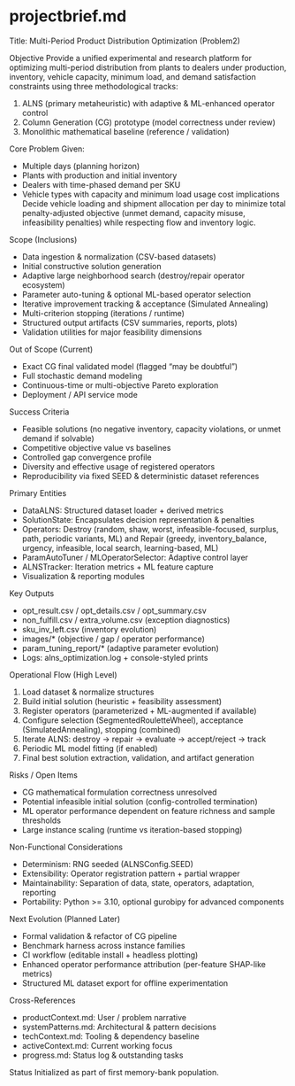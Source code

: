 # projectbrief.md

Title: Multi-Period Product Distribution Optimization (Problem2)

Objective
Provide a unified experimental and research platform for optimizing multi-period distribution from plants to dealers under production, inventory, vehicle capacity, minimum load, and demand satisfaction constraints using three methodological tracks:
1. ALNS (primary metaheuristic) with adaptive & ML-enhanced operator control
2. Column Generation (CG) prototype (model correctness under review)
3. Monolithic mathematical baseline (reference / validation)

Core Problem
Given:
- Multiple days (planning horizon)
- Plants with production and initial inventory
- Dealers with time-phased demand per SKU
- Vehicle types with capacity and minimum load usage cost implications
Decide vehicle loading and shipment allocation per day to minimize total penalty-adjusted objective (unmet demand, capacity misuse, infeasibility penalties) while respecting flow and inventory logic.

Scope (Inclusions)
- Data ingestion & normalization (CSV-based datasets)
- Initial constructive solution generation
- Adaptive large neighborhood search (destroy/repair operator ecosystem)
- Parameter auto-tuning & optional ML-based operator selection
- Iterative improvement tracking & acceptance (Simulated Annealing)
- Multi-criterion stopping (iterations / runtime)
- Structured output artifacts (CSV summaries, reports, plots)
- Validation utilities for major feasibility dimensions

Out of Scope (Current)
- Exact CG final validated model (flagged “may be doubtful”)
- Full stochastic demand modeling
- Continuous-time or multi-objective Pareto exploration
- Deployment / API service mode

Success Criteria
- Feasible solutions (no negative inventory, capacity violations, or unmet demand if solvable)
- Competitive objective value vs baselines
- Controlled gap convergence profile
- Diversity and effective usage of registered operators
- Reproducibility via fixed SEED & deterministic dataset references

Primary Entities
- DataALNS: Structured dataset loader + derived metrics
- SolutionState: Encapsulates decision representation & penalties
- Operators: Destroy (random, shaw, worst, infeasible-focused, surplus, path, periodic variants, ML) and Repair (greedy, inventory_balance, urgency, infeasible, local search, learning-based, ML)
- ParamAutoTuner / MLOperatorSelector: Adaptive control layer
- ALNSTracker: Iteration metrics + ML feature capture
- Visualization & reporting modules

Key Outputs
- opt_result.csv / opt_details.csv / opt_summary.csv
- non_fulfill.csv / extra_volume.csv (exception diagnostics)
- sku_inv_left.csv (inventory evolution)
- images/* (objective / gap / operator performance)
- param_tuning_report/* (adaptive parameter evolution)
- Logs: alns_optimization.log + console-styled prints

Operational Flow (High Level)
1. Load dataset & normalize structures
2. Build initial solution (heuristic + feasibility assessment)
3. Register operators (parameterized + ML-augmented if available)
4. Configure selection (SegmentedRouletteWheel), acceptance (SimulatedAnnealing), stopping (combined)
5. Iterate ALNS: destroy → repair → evaluate → accept/reject → track
6. Periodic ML model fitting (if enabled)
7. Final best solution extraction, validation, and artifact generation

Risks / Open Items
- CG mathematical formulation correctness unresolved
- Potential infeasible initial solution (config-controlled termination)
- ML operator performance dependent on feature richness and sample thresholds
- Large instance scaling (runtime vs iteration-based stopping)

Non-Functional Considerations
- Determinism: RNG seeded (ALNSConfig.SEED)
- Extensibility: Operator registration pattern + partial wrapper
- Maintainability: Separation of data, state, operators, adaptation, reporting
- Portability: Python >= 3.10, optional gurobipy for advanced components

Next Evolution (Planned Later)
- Formal validation & refactor of CG pipeline
- Benchmark harness across instance families
- CI workflow (editable install + headless plotting)
- Enhanced operator performance attribution (per-feature SHAP-like metrics)
- Structured ML dataset export for offline experimentation

Cross-References
- productContext.md: User / problem narrative
- systemPatterns.md: Architectural & pattern decisions
- techContext.md: Tooling & dependency baseline
- activeContext.md: Current working focus
- progress.md: Status log & outstanding tasks

Status
Initialized as part of first memory-bank population.
